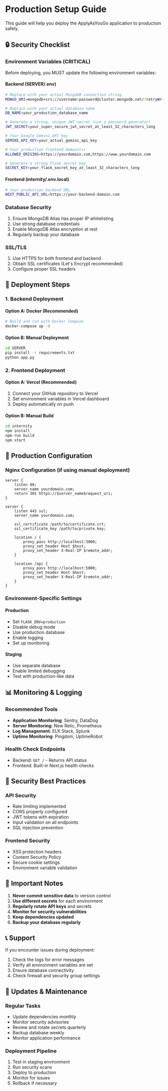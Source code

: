 # Production Setup Guide

This guide will help you deploy the ApplyAsYouGo application to production safely.

## 🔒 Security Checklist

### Environment Variables (CRITICAL)

Before deploying, you MUST update the following environment variables:

#### Backend (SERVER/.env)
```bash
# Replace with your actual MongoDB connection string
MONGO_URI=mongodb+srv://username:password@cluster.mongodb.net/?retryWrites=true&w=majority

# Replace with your actual database name
DB_NAME=your_production_database_name

# Generate a strong, unique JWT secret (use a password generator)
JWT_SECRET=your_super_secure_jwt_secret_at_least_32_characters_long

# Your Google Gemini API key
GEMINI_API_KEY=your_actual_gemini_api_key

# Your production frontend domain(s)
ALLOWED_ORIGINS=https://yourdomain.com,https://www.yourdomain.com

# Generate a strong Flask secret key
SECRET_KEY=your_flask_secret_key_at_least_32_characters_long
```

#### Frontend (internity/.env.local)
```bash
# Your production backend URL
NEXT_PUBLIC_API_URL=https://your-backend-domain.com
```

### Database Security
1. Ensure MongoDB Atlas has proper IP whitelisting
2. Use strong database credentials
3. Enable MongoDB Atlas encryption at rest
4. Regularly backup your database

### SSL/TLS
1. Use HTTPS for both frontend and backend
2. Obtain SSL certificates (Let's Encrypt recommended)
3. Configure proper SSL headers

## 🚀 Deployment Steps

### 1. Backend Deployment

#### Option A: Docker (Recommended)
```bash
# Build and run with Docker Compose
docker-compose up -d
```

#### Option B: Manual Deployment
```bash
cd SERVER
pip install -r requirements.txt
python app.py
```

### 2. Frontend Deployment

#### Option A: Vercel (Recommended)
1. Connect your GitHub repository to Vercel
2. Set environment variables in Vercel dashboard
3. Deploy automatically on push

#### Option B: Manual Build
```bash
cd internity
npm install
npm run build
npm start
```

## 🔧 Production Configuration

### Nginx Configuration (if using manual deployment)
```nginx
server {
    listen 80;
    server_name yourdomain.com;
    return 301 https://$server_name$request_uri;
}

server {
    listen 443 ssl;
    server_name yourdomain.com;
    
    ssl_certificate /path/to/certificate.crt;
    ssl_certificate_key /path/to/private.key;
    
    location / {
        proxy_pass http://localhost:3000;
        proxy_set_header Host $host;
        proxy_set_header X-Real-IP $remote_addr;
    }
    
    location /api {
        proxy_pass http://localhost:5000;
        proxy_set_header Host $host;
        proxy_set_header X-Real-IP $remote_addr;
    }
}
```

### Environment-Specific Settings

#### Production
- Set `FLASK_ENV=production`
- Disable debug mode
- Use production database
- Enable logging
- Set up monitoring

#### Staging
- Use separate database
- Enable limited debugging
- Test with production-like data

## 📊 Monitoring & Logging

### Recommended Tools
- **Application Monitoring**: Sentry, DataDog
- **Server Monitoring**: New Relic, Prometheus
- **Log Management**: ELK Stack, Splunk
- **Uptime Monitoring**: Pingdom, UptimeRobot

### Health Check Endpoints
- Backend: `GET /` - Returns API status
- Frontend: Built-in Next.js health checks

## 🔐 Security Best Practices

### API Security
- Rate limiting implemented
- CORS properly configured
- JWT tokens with expiration
- Input validation on all endpoints
- SQL injection prevention

### Frontend Security
- XSS protection headers
- Content Security Policy
- Secure cookie settings
- Environment variable validation

## 🚨 Important Notes

1. **Never commit sensitive data** to version control
2. **Use different secrets** for each environment
3. **Regularly rotate API keys** and secrets
4. **Monitor for security vulnerabilities**
5. **Keep dependencies updated**
6. **Backup your database regularly**

## 📞 Support

If you encounter issues during deployment:
1. Check the logs for error messages
2. Verify all environment variables are set
3. Ensure database connectivity
4. Check firewall and security group settings

## 🔄 Updates & Maintenance

### Regular Tasks
- Update dependencies monthly
- Monitor security advisories
- Review and rotate secrets quarterly
- Backup database weekly
- Monitor application performance

### Deployment Pipeline
1. Test in staging environment
2. Run security scans
3. Deploy to production
4. Monitor for issues
5. Rollback if necessary
